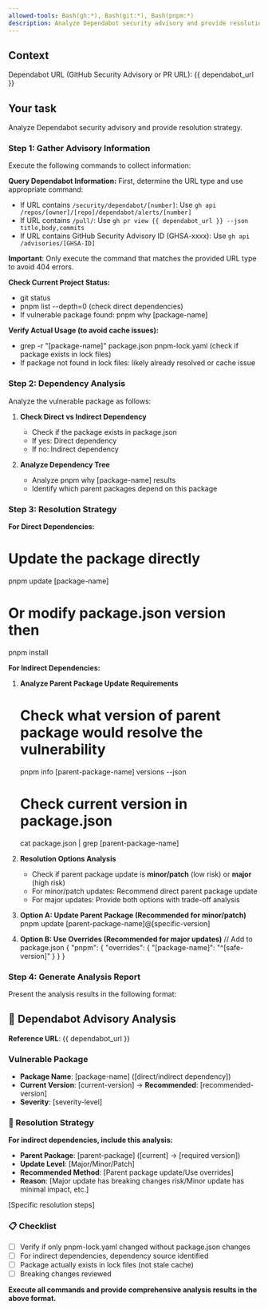 ```yaml
---
allowed-tools: Bash(gh:*), Bash(git:*), Bash(pnpm:*)
description: Analyze Dependabot security advisory and provide resolution strategy
---
```


## Context

Dependabot URL (GitHub Security Advisory or PR URL): {{ dependabot_url }}

## Your task

Analyze Dependabot security advisory and provide resolution strategy.

### Step 1: Gather Advisory Information

Execute the following commands to collect information:

**Query Dependabot Information:**
First, determine the URL type and use appropriate command:
- If URL contains `/security/dependabot/[number]`: Use `gh api /repos/[owner]/[repo]/dependabot/alerts/[number]`
- If URL contains `/pull/`: Use `gh pr view {{ dependabot_url }} --json title,body,commits`
- If URL contains GitHub Security Advisory ID (GHSA-xxxx): Use `gh api /advisories/[GHSA-ID]`

**Important**: Only execute the command that matches the provided URL type to avoid 404 errors.

**Check Current Project Status:**
- git status
- pnpm list --depth=0 (check direct dependencies)
- If vulnerable package found: pnpm why [package-name]

**Verify Actual Usage (to avoid cache issues):**
- grep -r "[package-name]" package.json pnpm-lock.yaml (check if package exists in lock files)
- If package not found in lock files: likely already resolved or cache issue

### Step 2: Dependency Analysis

Analyze the vulnerable package as follows:

1. **Check Direct vs Indirect Dependency**
   - Check if the package exists in package.json
   - If yes: Direct dependency
   - If no: Indirect dependency

2. **Analyze Dependency Tree**
   - Analyze pnpm why [package-name] results
   - Identify which parent packages depend on this package

### Step 3: Resolution Strategy

**For Direct Dependencies:**
# Update the package directly
pnpm update [package-name]
# Or modify package.json version then
pnpm install

**For Indirect Dependencies:**
1. **Analyze Parent Package Update Requirements**
   # Check what version of parent package would resolve the vulnerability
   pnpm info [parent-package-name] versions --json
   # Check current version in package.json
   cat package.json | grep [parent-package-name]

2. **Resolution Options Analysis**
   - Check if parent package update is **minor/patch** (low risk) or **major** (high risk)
   - For minor/patch updates: Recommend direct parent package update
   - For major updates: Provide both options with trade-off analysis

3. **Option A: Update Parent Package (Recommended for minor/patch)**
   pnpm update [parent-package-name]@[specific-version]

4. **Option B: Use Overrides (Recommended for major updates)**
   // Add to package.json
   {
     "pnpm": {
       "overrides": {
         "[package-name]": "^[safe-version]"
       }
     }
   }

### Step 4: Generate Analysis Report

Present the analysis results in the following format:

## 🚨 Dependabot Advisory Analysis

**Reference URL**: {{ dependabot_url }}

### Vulnerable Package
- **Package Name**: [package-name] ([direct/indirect dependency])
- **Current Version**: [current-version] → **Recommended**: [recommended-version]
- **Severity**: [severity-level]

### 🔧 Resolution Strategy
**For indirect dependencies, include this analysis:**
- **Parent Package**: [parent-package] ([current] → [required version])
- **Update Level**: [Major/Minor/Patch]
- **Recommended Method**: [Parent package update/Use overrides]
- **Reason**: [Major update has breaking changes risk/Minor update has minimal impact, etc.]

[Specific resolution steps]

### 📋 Checklist
- [ ] Verify if only pnpm-lock.yaml changed without package.json changes
- [ ] For indirect dependencies, dependency source identified
- [ ] Package actually exists in lock files (not stale cache)
- [ ] Breaking changes reviewed

**Execute all commands and provide comprehensive analysis results in the above format.**
